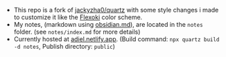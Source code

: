 - This repo is a fork of [jackyzha0/quartz](https://github.com/jackyzha0/quartz) with some style changes i made to customize it like the [Flexoki](https://github.com/kepano/flexoki) color scheme.
- My notes, (markdown using [obsidian.md](https://obsidian.md/)), are located in the `notes` folder. (see `notes/index.md` for more details)
- Currently hosted at [adiel.netlify.app](https://adiel.netlify.app/). (Build command: `npx quartz build -d notes`, Publish directory: `public`)

